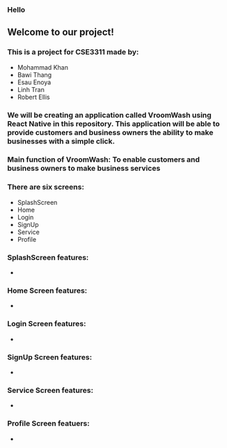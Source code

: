 ### Hello  

## Welcome to our project!  

### This is a project for CSE3311 made by:  
- Mohammad Khan  
- Bawi Thang  
- Esau Enoya  
- Linh Tran 
- Robert Ellis  

### We will be creating an application called VroomWash using React Native in this repository. This application will be able to provide customers and business owners the ability to make businesses with a simple click.  

### Main function of VroomWash: To enable customers and business owners to make business services  

### There are six screens: 
- SplashScreen  
- Home  
- Login  
- SignUp  
- Service  
- Profile  

### SplashScreen features:  
  -  
### Home Screen features:  
  -  
### Login Screen features:  
  -  
### SignUp Screen features:  
  -  
### Service Screen features:  
  -  
### Profile Screen featuers:   
  -  

